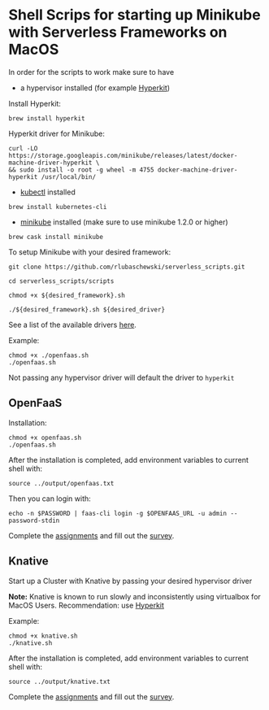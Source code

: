 # Shell Scrips for starting up Minikube with Serverless Frameworks on MacOS

In order for the scripts to work make sure to have 
- a hypervisor installed (for example [Hyperkit](https://github.com/kubernetes/minikube/blob/master/docs/drivers.md#hyperkit-driver))

Install Hyperkit:

```
brew install hyperkit
```

Hyperkit driver for Minikube:
```
curl -LO https://storage.googleapis.com/minikube/releases/latest/docker-machine-driver-hyperkit \
&& sudo install -o root -g wheel -m 4755 docker-machine-driver-hyperkit /usr/local/bin/
```

- [kubectl](https://kubernetes.io/docs/tasks/tools/install-kubectl/#install-kubectl-on-macos) installed
```
brew install kubernetes-cli
```
- [minikube](https://kubernetes.io/docs/tasks/tools/install-minikube/#install-minikube) installed (make sure to use minikube 1.2.0 or higher)
```
brew cask install minikube
```

To setup Minikube with your desired framework:
```
git clone https://github.com/rlubaschewski/serverless_scripts.git

cd serverless_scripts/scripts

chmod +x ${desired_framework}.sh

./${desired_framework}.sh ${desired_driver}
```

See a list of the available drivers [here](https://kubernetes.io/docs/setup/learning-environment/minikube/#specifying-the-vm-driver).

Example:

```
chmod +x ./openfaas.sh
./openfaas.sh
```

Not passing any hypervisor driver will default the driver to ```hyperkit```


## OpenFaaS


Installation:
```shell
chmod +x openfaas.sh
./openfaas.sh
```

After the installation is completed, add environment variables to current shell with:
```
source ../output/openfaas.txt
```
Then you can login with:
```
echo -n $PASSWORD | faas-cli login -g $OPENFAAS_URL -u admin --password-stdin
```
Complete the [assignments](https://github.com/rlubaschewski/serverless_scripts/blob/master/docs/assignments/openfaas.md) and fill out the [survey](https://docs.google.com/forms/d/e/1FAIpQLSdYn0lkUgtiH7VqgNXOnachXUJaqtCJtYcibiPCeUL6yYMHDw/viewform?usp=sf_link).

## Knative

Start up a Cluster with Knative by passing your desired hypervisor driver

**Note:** Knative is known to run slowly and inconsistently using virtualbox for MacOS Users. Recommendation: use [Hyperkit](https://github.com/kubernetes/minikube/blob/master/docs/drivers.md#hyperkit-driver)

Example:
```shell
chmod +x knative.sh
./knative.sh
```
After the installation is completed, add environment variables to current shell with:

```
source ../output/knative.txt
```

Complete the [assignments](https://github.com/rlubaschewski/serverless_scripts/blob/master/docs/assignments/knative.md) and fill out the [survey](https://docs.google.com/forms/d/e/1FAIpQLSdP-Sd-CBBGkNBc_sZtsF9Tp39ytKKH7FWh86oMNS6VQydjXg/viewform).